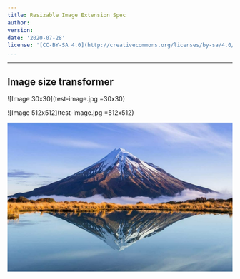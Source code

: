 ```yaml
---
title: Resizable Image Extension Spec
author:
version:
date: '2020-07-28'
license: '[CC-BY-SA 4.0](http://creativecommons.org/licenses/by-sa/4.0/)'
...
```


---

## Image size transformer

![Image 30x30](test-image.jpg =30x30)

![Image 512x512](test-image.jpg =512x512)

![Image full](test-image.jpg)